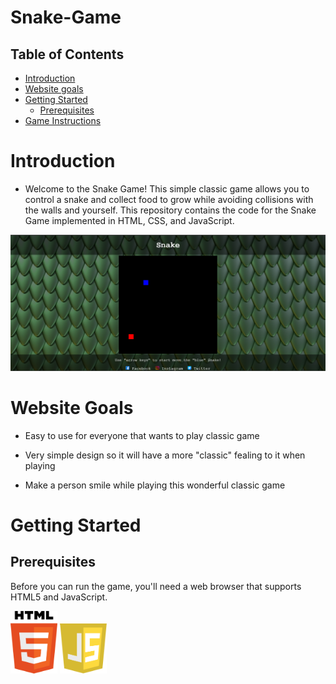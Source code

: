 # Snake-Game

## Table of Contents
- [Introduction](#introduction)
- [Website goals](#website-goals)
- [Getting Started](#getting-started)
  - [Prerequisites](#prerequisites)
- [Game Instructions](#game-instructions)

# Introduction

+ Welcome to the Snake Game! This simple classic game allows you to control a snake and collect food to grow while avoiding collisions with the walls and yourself. This repository contains the code for the Snake Game implemented in HTML, CSS, and JavaScript.

![Alt Text](README.img/Snake-pic.png)

# Website Goals

+ Easy to use for everyone that wants to play classic game

+ Very simple design so it will have a more "classic" fealing to it when playing

+ Make a person smile while playing this wonderful classic game


# Getting Started

## Prerequisites

Before you can run the game, you'll need a web browser that supports HTML5 and JavaScript.

<img src="README.img/htmll.png" alt="Alt Text" width="75" height="100">
<img src="README.img/Javaa.png" alt="Alt Text" width="75" height="80">
